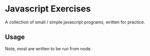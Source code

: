 # Javascript Exercises

A collection of small / simple javascript programs, written for practice.

## Usage

Note, most are written to be run from node.



